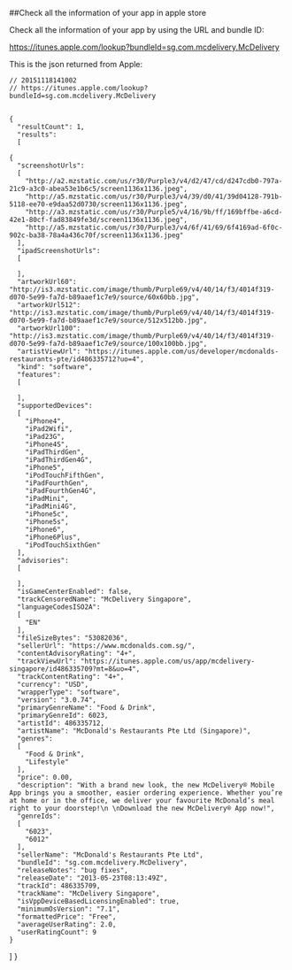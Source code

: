 ##Check all the information of your app in apple store

Check all the information of your app by using the URL and bundle ID:

https://itunes.apple.com/lookup?bundleId=sg.com.mcdelivery.McDelivery


This is the json returned from Apple:

	// 20151118141002
	// https://itunes.apple.com/lookup?bundleId=sg.com.mcdelivery.McDelivery
	

	{
	  "resultCount": 1,
	  "results": 
	  [
    
    {
      "screenshotUrls": 
      [
        "http://a2.mzstatic.com/us/r30/Purple3/v4/d2/47/cd/d247cdb0-797a-21c9-a3c0-abea53e1b6c5/screen1136x1136.jpeg",
        "http://a5.mzstatic.com/us/r30/Purple3/v4/39/d0/41/39d04128-791b-5118-ee70-e9daa52d0730/screen1136x1136.jpeg",
        "http://a3.mzstatic.com/us/r30/Purple5/v4/16/9b/ff/169bffbe-a6cd-42e1-80cf-fad83849fe3d/screen1136x1136.jpeg",
        "http://a5.mzstatic.com/us/r30/Purple3/v4/6f/41/69/6f4169ad-6f0c-902c-ba38-78a4a436c70f/screen1136x1136.jpeg"
      ],
      "ipadScreenshotUrls": 
      [
        
      ],
      "artworkUrl60": "http://is3.mzstatic.com/image/thumb/Purple69/v4/40/14/f3/4014f319-d070-5e99-fa7d-b89aaef1c7e9/source/60x60bb.jpg",
      "artworkUrl512": "http://is3.mzstatic.com/image/thumb/Purple69/v4/40/14/f3/4014f319-d070-5e99-fa7d-b89aaef1c7e9/source/512x512bb.jpg",
      "artworkUrl100": "http://is3.mzstatic.com/image/thumb/Purple69/v4/40/14/f3/4014f319-d070-5e99-fa7d-b89aaef1c7e9/source/100x100bb.jpg",
      "artistViewUrl": "https://itunes.apple.com/us/developer/mcdonalds-restaurants-pte/id486335712?uo=4",
      "kind": "software",
      "features": 
      [
        
      ],
      "supportedDevices": 
      [
        "iPhone4",
        "iPad2Wifi",
        "iPad23G",
        "iPhone4S",
        "iPadThirdGen",
        "iPadThirdGen4G",
        "iPhone5",
        "iPodTouchFifthGen",
        "iPadFourthGen",
        "iPadFourthGen4G",
        "iPadMini",
        "iPadMini4G",
        "iPhone5c",
        "iPhone5s",
        "iPhone6",
        "iPhone6Plus",
        "iPodTouchSixthGen"
      ],
      "advisories": 
      [
        
      ],
      "isGameCenterEnabled": false,
      "trackCensoredName": "McDelivery Singapore",
      "languageCodesISO2A": 
      [
        "EN"
      ],
      "fileSizeBytes": "53082036",
      "sellerUrl": "https://www.mcdonalds.com.sg/",
      "contentAdvisoryRating": "4+",
      "trackViewUrl": "https://itunes.apple.com/us/app/mcdelivery-singapore/id486335709?mt=8&uo=4",
      "trackContentRating": "4+",
      "currency": "USD",
      "wrapperType": "software",
      "version": "3.0.74",
      "primaryGenreName": "Food & Drink",
      "primaryGenreId": 6023,
      "artistId": 486335712,
      "artistName": "McDonald's Restaurants Pte Ltd (Singapore)",
      "genres": 
      [
        "Food & Drink",
        "Lifestyle"
      ],
      "price": 0.00,
      "description": "With a brand new look, the new McDelivery® Mobile App brings you a smoother, easier ordering experience. Whether you’re at home or in the office, we deliver your favourite McDonald’s meal right to your doorstep!\n \nDownload the new McDelivery® App now!",
      "genreIds": 
      [
        "6023",
        "6012"
      ],
      "sellerName": "McDonald's Restaurants Pte Ltd",
      "bundleId": "sg.com.mcdelivery.McDelivery",
      "releaseNotes": "bug fixes",
      "releaseDate": "2013-05-23T08:13:49Z",
      "trackId": 486335709,
      "trackName": "McDelivery Singapore",
      "isVppDeviceBasedLicensingEnabled": true,
      "minimumOsVersion": "7.1",
      "formattedPrice": "Free",
      "averageUserRating": 2.0,
      "userRatingCount": 9
    }
  ]
}
